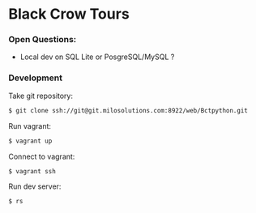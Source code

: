 # Black Crow Tours

### Open Questions:
- Local dev on SQL Lite or PosgreSQL/MySQL ?

### Development

Take git repository:
```sh
$ git clone ssh://git@git.milosolutions.com:8922/web/Bctpython.git
```

Run vagrant:
```sh
$ vagrant up
```

Connect to vagrant:
```sh
$ vagrant ssh
```

Run dev server:
```sh
$ rs
```
